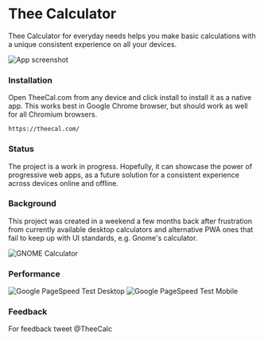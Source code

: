 # Thee Calculator
Thee Calculator for everyday needs helps you make basic calculations with a unique consistent experience on all your devices.

![App screenshot](https://theecal.com/img/cover.png)


### Installation
Open TheeCal.com from any device and click install to install it as a native app. This works best in Google Chrome browser, but should work as well for all Chromium browsers.
```
https://theecal.com/
```

### Status
The project is a work in progress. Hopefully, it can showcase the power of progressive web apps, as a future solution for a consistent experience across devices online and offline.

### Background
This project was created in a weekend a few months back after frustration from currently available desktop calculators and alternative PWA ones that fail to keep up with UI standards, e.g. Gnome's calculator.

![GNOME Calculator](https://user-images.githubusercontent.com/55940669/226196919-19c159c4-6bb7-4e5e-be10-f036d0bc023c.png)


### Performance
![Google PageSpeed Test Desktop](https://user-images.githubusercontent.com/55940669/226196200-8d446620-29ab-418b-84be-8930c776b005.png)
![Google PageSpeed Test Mobile](https://user-images.githubusercontent.com/55940669/226196220-95657cea-d0c6-4f3b-8c28-5ea3e9656465.png)


### Feedback
For feedback tweet @TheeCalc